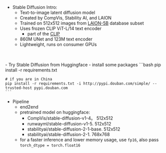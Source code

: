- Stable Diffusion Intro:
  - Text-to-image latent diffusion model
  - Created by CompVis, Stability AI, and LAION
  - Trained on 512x512 images from [LAION-5B](https://laion.ai/blog/laion-5b/) database subset
  - Uses frozen CLIP ViT-L/14 text encoder
    - part of the [CLIP](https://huggingface.co/sentence-transformers/clip-ViT-L-14)
  - 860M UNet and 123M text encoder
  - Lightweight, runs on consumer GPUs
<br>
<br>
- Try Stable Diffusion from Huggingface
  - install some packages
    ```bash
    pip install -r requirements.txt
  
    # if you are in China
    pip install -r requirements.txt -i http://pypi.douban.com/simple/ --trusted-host pypi.douban.com
    ```

  - Pipeline
    - end2end
    - pretrained model on huggingface:
      - CompVis/stable-diffusion-v1-4。 512x512
      - runwayml/stable-diffusion-v1-5. 512x512
      - stabilityai/stable-diffusion-2-1-base. 512x512
      - stabilityai/stable-diffusion-2-1. 768x768
    - for a faster inference and lower memory usage, use `fp16`, also pass `torch_dtype = torch.float16`










  